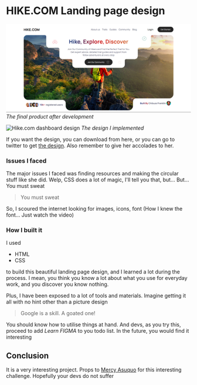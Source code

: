 # HIKE.COM Landing page design

![Hike.com dashboard](./assets/image.png)
*The final product after development*

![Hike.com dashboard design](./assets/hike-design.png)
*The design I implemented*

If you want the design, you can download from here, or you can go to twitter to get [the design](https://x.com/Ayomide0_/status/1819795337344921988). Also remember to give her accolades to her.

### Issues I faced

The major issues I faced was finding resources and making the circular stuff like she did. Welp, CSS does a lot of magic, I'll tell you that, but... But... You must sweat

> You must sweat

So, I scoured the internet looking for images, icons, font (How I knew the font... Just watch the video)

### How I built it

I used 

* HTML
* CSS

to build this beautiful landing page design, and I learned a lot during the process. I mean, you think you know a lot about what you use for everyday work, and you discover you know nothing.

Plus, I have been exposed to a lot of tools and materials.
Imagine getting it all with no hint other than a picture design

> Google is a skill. A goated one!

You should know how to utilise things at hand. And devs, as you try this, proceed to add *Learn FIGMA* to you todo list. In the future, you would find it interesting

## Conclusion

It is a very interesting project. Props to [Mercy Asuquo](https://www.behance.net/mercyasuquo2#) for this interesting challenge. Hopefully your devs do not suffer